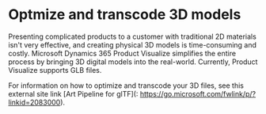 
# Optmize and transcode 3D models

Presenting complicated products to a customer with traditional 2D materials isn't very effective, and creating physical 
3D models is time-consuming and costly. Microsoft Dynamics 365 Product Visualize simplifies the entire process by bringing 3D digital models into the real-world. Currently, Product Visualize supports GLB files.

For information on how to optimize and transcode your 3D files, see this external site link [Art Pipeline for glTF](: https://go.microsoft.com/fwlink/p/?linkid=2083000).
